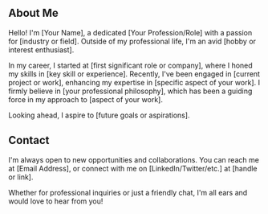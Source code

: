 ## About Me

Hello! I'm [Your Name], a dedicated [Your Profession/Role] with a passion for [industry or field]. Outside of my professional life, I'm an avid [hobby or interest enthusiast].

In my career, I started at [first significant role or company], where I honed my skills in [key skill or experience]. Recently, I've been engaged in [current project or work], enhancing my expertise in [specific aspect of your work]. I firmly believe in [your professional philosophy], which has been a guiding force in my approach to [aspect of your work].

Looking ahead, I aspire to [future goals or aspirations].

## Contact

I'm always open to new opportunities and collaborations. You can reach me at [Email Address], or connect with me on [LinkedIn/Twitter/etc.] at [handle or link].

Whether for professional inquiries or just a friendly chat, I'm all ears and would love to hear from you!
